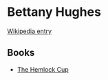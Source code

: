 # Bettany Hughes

[Wikipedia entry](https://en.wikipedia.org/wiki/Bettany_Hughes)

## Books

- [The Hemlock Cup](The_Hemlock_Cup-_Socrates__Athens_and_the_Search_for_the_Good_Life.md)
